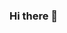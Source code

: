 ### Hi there 👋

<!--
**Robiul2994/Robiul2994** is a ✨ _special_ ✨ repository because its `README.md` (this file) appears on your GitHub profile.

Here are some ideas to get you started:

- 🔭 I’m currently working on Web Development and Front-end App Development.
- 🌱 I’m currently learning Flutter and Javascript.
- 🤔 I’m looking for help with Flutter
- 💬 Ask me about Dart 
- 📫 How to reach me: robiul2994islam@gmail.com

-->
